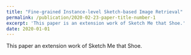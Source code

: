 ```yaml
---
title: "Fine-grained Instance-level Sketch-based Image Retrieval"
permalink: /publication/2020-02-23-paper-title-number-1
excerpt: 'This paper is an extension work of Sketch Me that Shoe.'
date: 2020-01-01
---
```

This paper an extension work of Sketch Me that Shoe.
